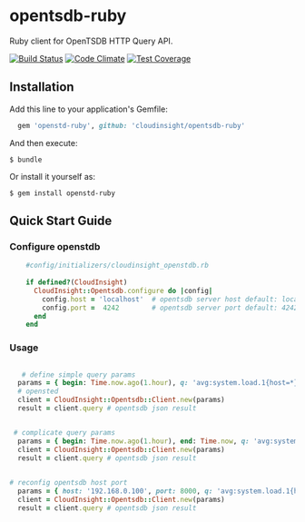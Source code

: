 # opentsdb-ruby

Ruby client for OpenTSDB HTTP Query API. 

[![Build Status](https://travis-ci.org/cloudinsight/opentsdb-ruby.png)](https://travis-ci.org/cloudinsight/opentsdb-ruby) [![Code Climate](https://codeclimate.com/github/cloudinsight/opentsdb-ruby/badges/gpa.svg)](https://codeclimate.com/github/cloudinsight/opentsdb-ruby) [![Test Coverage](https://codeclimate.com/github/cloudinsight/opentsdb-ruby/badges/coverage.svg)](https://codeclimate.com/github/cloudinsight/opentsdb-ruby/coverage)

## Installation

Add this line to your application's Gemfile:

```ruby
  gem 'openstd-ruby', github: 'cloudinsight/opentsdb-ruby'
```

And then execute:

    $ bundle

Or install it yourself as:

    $ gem install openstd-ruby


## Quick Start Guide

### Configure openstdb

```ruby
    #config/initializers/cloudinsight_openstdb.rb
    
    if defined?(CloudInsight)
      CloudInsight::Opentsdb.configure do |config|
        config.host = 'localhost'  # opentsdb server host default: localhost
        config.port =  4242        # opentsdb server port default: 4242
      end 
    end

```

### Usage

```ruby

   # define simple query params
  params = { begin: Time.now.ago(1.hour), q: 'avg:system.load.1{host=*}' }
  # opensted
  client = CloudInsight::Opentsdb::Client.new(params)
  result = client.query # opentsdb json result


 # complicate query params
  params = { begin: Time.now.ago(1.hour), end: Time.now, q: 'avg:system.load.1{host=server1, host=server2, tagk=tagv}by{host}', interval: 360 }
  client = CloudInsight::Opentsdb::Client.new(params)
  result = client.query # opentsdb json result
  

# reconfig opentsdb host port
  params = { host: '192.168.0.100', port: 8000, q: 'avg:system.load.1{host=*}' }
  client = CloudInsight::Opentsdb::Client.new(params)
  result = client.query # opentsdb json result
```


